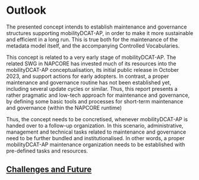 # Outlook

The presented concept intends to establish maintenance and governance structures supporting mobilityDCAT-AP, in order to make it more sustainable and efficient in a long run.
This is true both for the maintenance of the metadata model itself, and the accompanying Controlled Vocabularies.

This concept is related to a very early stage of mobilityDCAT-AP.
The related SWG in NAPCORE has invested much of its resources into the mobilityDCAT-AP conceptualisation, its initial public release in October 2023, and support actions for early adopters.
In contrast, a proper maintenance and governance routine has not been established yet, including several update cycles or similar.
Thus, this report presents a rather pragmatic and low-tech approach for maintenance and governance, by defining some basic tools and processes for short-term maintenance and governance (within the NAPCORE runtime)

Thus, the concept needs to be concretised, whenever mobilityDCAT-AP is handed over to a follow-up organization.
In this scenario, administrative, management and technical tasks related to maintenance and governance need to be further bundled and institutionalised.
In other words, a proper mobilityDCAT-AP maintenance organization needs to be established with pre-defined tasks and resources.


## [Challenges and Future](./challenges.md)
